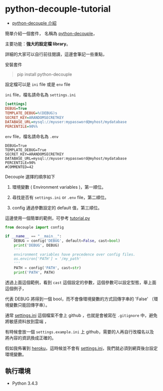 # python-decouple-tutorial

* [python-decouple 介紹](https://youtu.be/CliJ7zNf90U)

簡單介紹一個套件， 名稱為 [python-decouple](https://github.com/henriquebastos/python-decouple)，

主要功能：**強大的設定檔 library**。

詳細的大家可以自行前往閱讀，這邊會筆記一些重點，

安裝套件

> pip install python-decouple

設定檔可以是 `ini` file 或是 `env` file

`ini` file，檔名請命名為 `settings.ini`

```ini
[settings]
DEBUG=True
TEMPLATE_DEBUG=%(DEBUG)s
SECRET_KEY=ARANDOMSECRETKEY
DATABASE_URL=mysql://myuser:mypassword@myhost/mydatabase
PERCENTILE=90%%
```

`env` file，檔名請命名為 `.env`

```env
DEBUG=True
TEMPLATE_DEBUG=True
SECRET_KEY=ARANDOMSECRETKEY
DATABASE_URL=mysql://myuser:mypassword@myhost/mydatabase
PERCENTILE=90%
#COMMENTED=42
```

Decouple 選擇的順序如下

1. 環境變數 ( Environment variables )，第一順位。

2. 尋找是否有 `settings.ini` or `.env` file，第二順位。

3. config 通過參數設定的 default 值，第三順位。

這邊使用一個簡單的範例，可參考 [tutorial.py](https://github.com/twtrubiks/python-notes/blob/master/python-decouple-tutorial/tutorial.py)

```python
from decouple import config

if __name__ == "__main__":
    DEBUG = config('DEBUG', default=False, cast=bool)
    print('DEBUG', DEBUG)
    '''
    environment variables have precedence over config files.
    os.environ['PATH'] = '/my_path'
    '''
    PATH = config('PATH', cast=str)
    print('PATH', PATH)
```

透過上面這個範例，看到 `cast` 這個設定的參數，這個參數可以設定型態，舉上面這個例子，

代表 DEBUG 將得到一個 bool，而不會像環境變數的方式回傳字串的 'False' （環境變數只能回傳字串）。

通常 [settings.ini](https://github.com/twtrubiks/python-notes/blob/master/python-decouple-tutorial/settings.ini) 這個檔案不會上 github ，也就是會被寫在 `.gitignore` 中，避免將敏感資料放到雲端 ，

有時候會放一個 `settings.example.ini` 上 github，需要的人再自行改檔名以及將內容的資訊換成正確的。

假如我佈署到 [heroku](https://www.heroku.com/)，這時候並不會有 [settings.ini](https://github.com/twtrubiks/python-notes/blob/master/python-decouple-tutorial/settings.ini)，我們就必須到網頁後台設定環境變數。

## 執行環境

* Python 3.4.3
